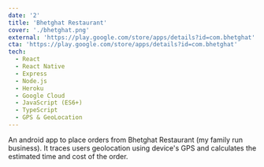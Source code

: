```yaml
---
date: '2'
title: 'Bhetghat Restaurant'
cover: './bhetghat.png'
external: 'https://play.google.com/store/apps/details?id=com.bhetghat'
cta: 'https://play.google.com/store/apps/details?id=com.bhetghat'
tech:
  - React
  - React Native
  - Express
  - Node.js
  - Heroku
  - Google Cloud
  - JavaScript (ES6+)
  - TypeScript
  - GPS & GeoLocation
---
```


An android app to place orders from Bhetghat Restaurant (my family run business). It traces users geolocation using device's GPS and calculates the estimated time and cost of the order.
